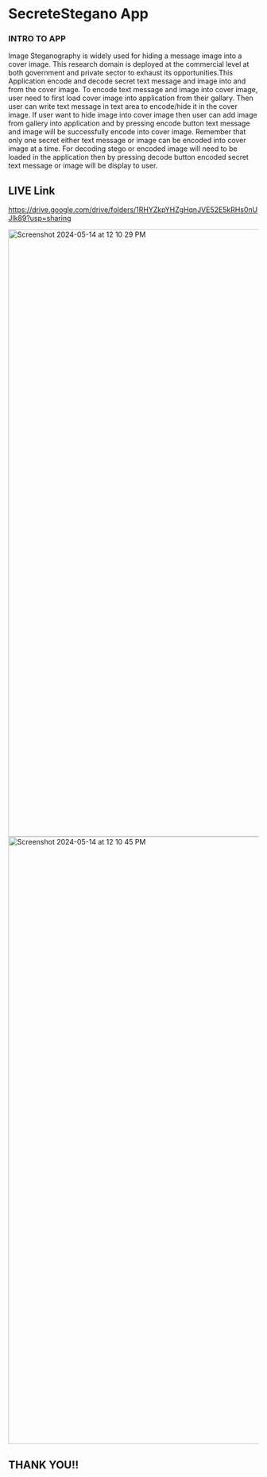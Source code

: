 # SecreteStegano App

### INTRO TO APP
Image Steganography is widely used for hiding a message image into a cover image. This research domain is deployed at the commercial level at both government and private sector to exhaust its opportunities.This Application encode and decode secret text message and image into and from the cover image. To encode text message and image into cover image, user need to first load cover image into application from their gallary. Then user can write text message in text area to encode/hide it in the cover image. If user want to hide image into cover image then user can add image from gallery into application and by pressing encode button text message and image will be successfully encode into cover image. Remember that only one secret either text message or image can be encoded into cover image at a time. For decoding stego or encoded image will need to be loaded in the application then by pressing decode button encoded secret text message or image will be display to user.


## LIVE Link 
https://drive.google.com/drive/folders/1RHYZkpYHZgHqnJVE52E5kRHs0nUJlk89?usp=sharing



<img width="1223" alt="Screenshot 2024-05-14 at 12 10 29 PM" src="https://github.com/Rahultomer126/Image-steganography/assets/76908474/b7967477-5a42-4f11-95c2-cc0fbb52cf07">

<img width="1223" alt="Screenshot 2024-05-14 at 12 10 45 PM" src="https://github.com/Rahultomer126/Image-steganography/assets/76908474/03c35f8a-fe8f-484c-9191-aa9a8ca7351b">


## THANK YOU!!
